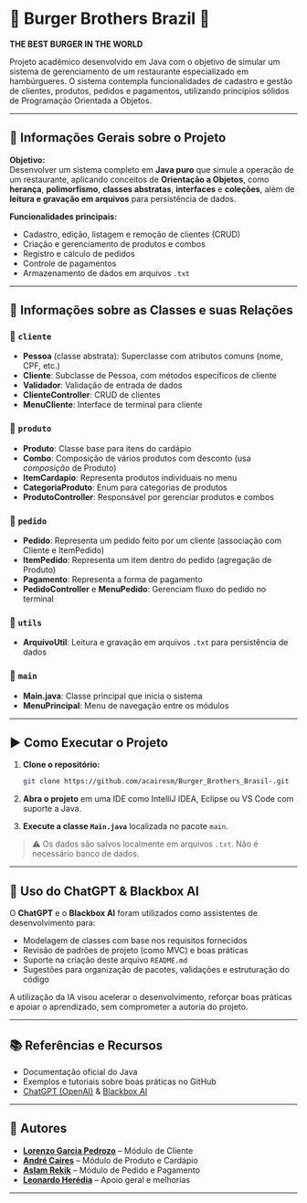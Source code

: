 
# 🍔 Burger Brothers Brazil 🍔

**THE BEST BURGER IN THE WORLD**

Projeto acadêmico desenvolvido em Java com o objetivo de simular um sistema de gerenciamento de um restaurante especializado em hambúrgueres. O sistema contempla funcionalidades de cadastro e gestão de clientes, produtos, pedidos e pagamentos, utilizando princípios sólidos de Programação Orientada a Objetos.

---

## 📌 Informações Gerais sobre o Projeto

**Objetivo:**  
Desenvolver um sistema completo em **Java puro** que simule a operação de um restaurante, aplicando conceitos de **Orientação a Objetos**, como **herança**, **polimorfismo**, **classes abstratas**, **interfaces** e **coleções**, além de **leitura e gravação em arquivos** para persistência de dados.

**Funcionalidades principais:**
- Cadastro, edição, listagem e remoção de clientes (CRUD)
- Criação e gerenciamento de produtos e combos
- Registro e cálculo de pedidos
- Controle de pagamentos
- Armazenamento de dados em arquivos `.txt`

---

## 🧩 Informações sobre as Classes e suas Relações

### 📁 `cliente`
- **Pessoa** (classe abstrata): Superclasse com atributos comuns (nome, CPF, etc.)
- **Cliente**: Subclasse de Pessoa, com métodos específicos de cliente
- **Validador**: Validação de entrada de dados
- **ClienteController**: CRUD de clientes
- **MenuCliente**: Interface de terminal para cliente

### 📁 `produto`
- **Produto**: Classe base para itens do cardápio
- **Combo**: Composição de vários produtos com desconto (usa *composição* de Produto)
- **ItemCardapio**: Representa produtos individuais no menu
- **CategoriaProduto**: Enum para categorias de produtos
- **ProdutoController**: Responsável por gerenciar produtos e combos

### 📁 `pedido`
- **Pedido**: Representa um pedido feito por um cliente (associação com Cliente e ItemPedido)
- **ItemPedido**: Representa um item dentro do pedido (agregação de Produto)
- **Pagamento**: Representa a forma de pagamento
- **PedidoController** e **MenuPedido**: Gerenciam fluxo do pedido no terminal

### 📁 `utils`
- **ArquivoUtil**: Leitura e gravação em arquivos `.txt` para persistência de dados

### 📁 `main`
- **Main.java**: Classe principal que inicia o sistema
- **MenuPrincipal**: Menu de navegação entre os módulos

---

## ▶️ Como Executar o Projeto

1. **Clone o repositório:**
   ```bash
   git clone https://github.com/acairesm/Burger_Brothers_Brasil-.git
   ```
2. **Abra o projeto** em uma IDE como IntelliJ IDEA, Eclipse ou VS Code com suporte a Java.

3. **Execute a classe `Main.java`** localizada no pacote `main`.

> ⚠️ Os dados são salvos localmente em arquivos `.txt`. Não é necessário banco de dados.

---

## 🤖 Uso do ChatGPT & Blackbox AI

O **ChatGPT** e o **Blackbox AI** foram utilizados como assistentes de desenvolvimento para:

- Modelagem de classes com base nos requisitos fornecidos
- Revisão de padrões de projeto (como MVC) e boas práticas
- Suporte na criação deste arquivo `README.md`
- Sugestões para organização de pacotes, validações e estruturação do código

A utilização da IA visou acelerar o desenvolvimento, reforçar boas práticas e apoiar o aprendizado, sem comprometer a autoria do projeto.

---

## 📚 Referências e Recursos

- Documentação oficial do Java
- Exemplos e tutoriais sobre boas práticas no GitHub
- [ChatGPT (OpenAI)](https://chat.openai.com) & [Blackbox AI](https://www.useblackbox.io)

---

## 👥 Autores

- [**Lorenzo Garcia Pedrozo**](https://github.com/LoPedrozo) – Módulo de Cliente  
- [**André Caires**](https://github.com/acairesm) – Módulo de Produto e Cardápio  
- [**Aslam Rekik**](https://github.com/aslamrekik) – Módulo de Pedido e Pagamento  
- [**Leonardo Herédia**](https://github.com/leonardoheredia) – Apoio geral e melhorias

---

